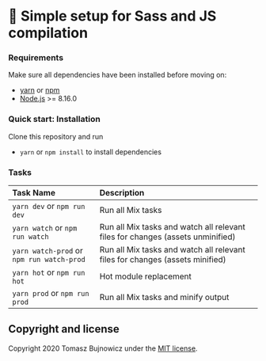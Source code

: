 # 🚀 Simple setup for Sass and JS compilation

### Requirements
Make sure all dependencies have been installed before moving on:

* [yarn](https://yarnpkg.com/lang/en/) or [npm](https://www.npmjs.com/get-npm)
* [Node.js](https://nodejs.org/en/download/) >= 8.16.0

### Quick start: Installation
Clone this repository and run
- `yarn` or `npm install` to install dependencies

### Tasks
| Task Name | Description
| :------------- | :------------- |
| `yarn dev` or `npm run dev` | Run all Mix tasks
| `yarn watch` or `npm run watch` | Run all Mix tasks and watch all relevant files for changes (assets unminified)
| `yarn watch-prod` or `npm run watch-prod` | Run all Mix tasks and watch all relevant files for changes (assets minified)
| `yarn hot` or `npm run hot` | Hot module replacement
| `yarn prod` or `npm run prod` | Run all Mix tasks and minify output

## Copyright and license

Copyright 2020 Tomasz Bujnowicz under the [MIT license](http://opensource.org/licenses/MIT).
